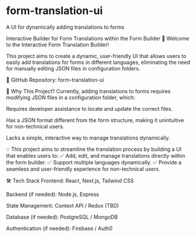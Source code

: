 # form-translation-ui
A UI for dynamically adding translations to forms

Interactive Builder for Form Translations within the Form Builder
🚀 Welcome to the Interactive Form Translation Builder!

This project aims to create a dynamic, user-friendly UI that allows users to easily add translations for forms in different languages, eliminating the need for manually editing JSON files in configuration folders.

🔗 GitHub Repository: form-translation-ui

📌 Why This Project?
Currently, adding translations to forms requires modifying JSON files in a configuration folder, which:

Requires developer assistance to locate and update the correct files.

Has a JSON format different from the form structure, making it unintuitive for non-technical users.

Lacks a simple, interactive way to manage translations dynamically.

💡 This project aims to streamline the translation process by building a UI that enables users to:
✅ Add, edit, and manage translations directly within the form builder.
✅ Support multiple languages dynamically.
✅ Provide a seamless and user-friendly experience for non-technical users.

🛠️ Tech Stack
Frontend: React, Next.js, Tailwind CSS

Backend (if needed): Node.js, Express

State Management: Context API / Redux (TBD)

Database (if needed): PostgreSQL / MongoDB

Authentication (if needed): Firebase / Auth0
